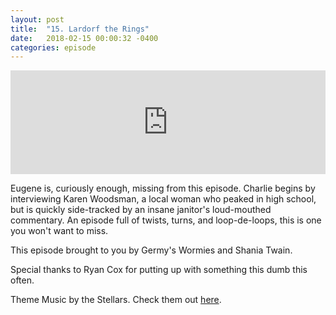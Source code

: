 ```yaml
---
layout: post
title:  "15. Lardorf the Rings"
date:   2018-02-15 00:00:32 -0400
categories: episode
---
```

<iframe width="100%" height="166" scrolling="no" frameborder="no" allow="autoplay" src="https://w.soundcloud.com/player/?url=https%3A//api.soundcloud.com/tracks/403323792&amp;color=%23ff5500&amp;auto_play=false&amp;hide_related=false&amp;show_comments=true&amp;show_user=true&amp;show_reposts=false&amp;show_teaser=true"></iframe>

Eugene is, curiously enough, missing from this episode. Charlie begins by interviewing Karen Woodsman, a local woman who peaked in high school, but is quickly side-tracked by an insane janitor's loud-mouthed commentary. An episode full of twists, turns, and loop-de-loops, this is one you won't want to miss.

This episode brought to you by Germy's Wormies and Shania Twain.

Special thanks to Ryan Cox for putting up with something this dumb this often.

Theme Music by the Stellars. Check them out [here][bandcamp].

[bandcamp]: http://the-stellars.bandcamp.com.
